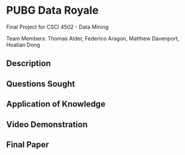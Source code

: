 # PUBG Data Royale
Final Project for CSCI 4502 - Data Mining

Team Members: Thomas Alder, Federico Aragon, Matthew Davenport, Hoatian Dong

## Description


## Questions Sought


## Application of Knowledge


## Video Demonstration


## Final Paper
